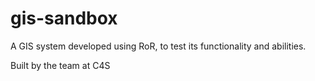 gis-sandbox
===========

A GIS system developed using RoR, to test its functionality and abilities.

Built by the team at C4S
